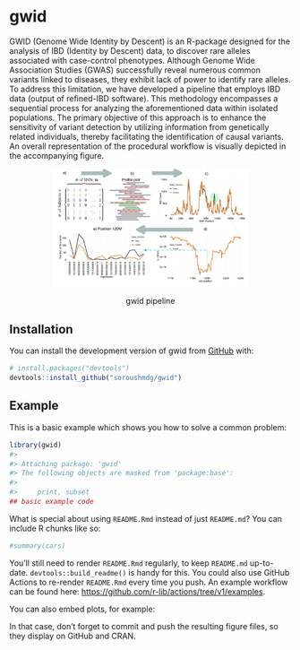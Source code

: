 
<!-- README.md is generated from README.Rmd. Please edit that file -->

# gwid

<!-- badges: start -->
<!-- badges: end -->

GWID (Genome Wide Identity by Descent) is an R-package designed for the
analysis of IBD (Identity by Descent) data, to discover rare alleles
associated with case-control phenotypes. Although Genome Wide
Association Studies (GWAS) successfully reveal numerous common variants
linked to diseases, they exhibit lack of power to identify rare alleles.
To address this limitation, we have developed a pipeline that employs
IBD data (output of refined-IBD software). This methodology encompasses
a sequential process for analyzing the aforementioned data within
isolated populations. The primary objective of this approach is to
enhance the sensitivity of variant detection by utilizing information
from genetically related individuals, thereby facilitating the
identification of causal variants. An overall representation of the
procedural workflow is visually depicted in the accompanying figure.

<div class="figure" style="text-align: center">

<img src="./inst/Figures/final-copy-arrow.png" alt="gwid pipeline" width="70%" />
<p class="caption">
gwid pipeline
</p>

</div>

## Installation

You can install the development version of gwid from
[GitHub](https://github.com/) with:

``` r
# install.packages("devtools")
devtools::install_github("soroushmdg/gwid")
```

## Example

This is a basic example which shows you how to solve a common problem:

``` r
library(gwid)
#> 
#> Attaching package: 'gwid'
#> The following objects are masked from 'package:base':
#> 
#>     print, subset
## basic example code
```

What is special about using `README.Rmd` instead of just `README.md`?
You can include R chunks like so:

``` r
#summary(cars)
```

You’ll still need to render `README.Rmd` regularly, to keep `README.md`
up-to-date. `devtools::build_readme()` is handy for this. You could also
use GitHub Actions to re-render `README.Rmd` every time you push. An
example workflow can be found here:
<https://github.com/r-lib/actions/tree/v1/examples>.

You can also embed plots, for example:

In that case, don’t forget to commit and push the resulting figure
files, so they display on GitHub and CRAN.
